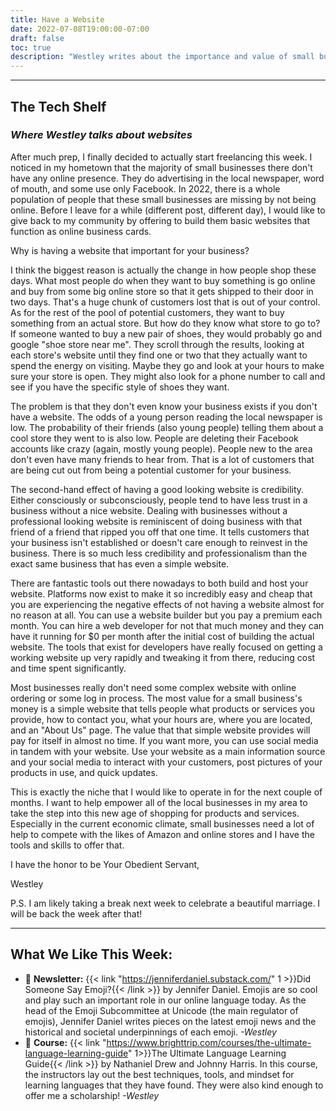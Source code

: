 ```yaml
---
title: Have a Website
date: 2022-07-08T19:00:00-07:00
draft: false
toc: true
description: "Westley writes about the importance and value of small businesses having websites"
---
```


---

## The Tech Shelf
### *Where Westley talks about websites*

After much prep, I finally decided to actually start freelancing this week. I noticed in my hometown that the majority of small businesses there don't have any online presence. They do advertising in the local newspaper, word of mouth, and some use only Facebook. In 2022, there is a whole population of people that these small businesses are missing by not being online. Before I leave for a while (different post, different day), I would like to give back to my community by offering to build them basic websites that function as online business cards.

Why is having a website that important for your business?

I think the biggest reason is actually the change in how people shop these days. What most people do when they want to buy something is go online and buy from some big online store so that it gets shipped to their door in two days. That's a huge chunk of customers lost that is out of your control. As for the rest of the pool of potential customers, they want to buy something from an actual store. But how do they know what store to go to? If someone wanted to buy a new pair of shoes, they would probably go and google "shoe store near me". They scroll through the results, looking at each store's website until they find one or two that they actually want to spend the energy on visiting. Maybe they go and look at your hours to make sure your store is open. They might also look for a phone number to call and see if you have the specific style of shoes they want.

The problem is that they don't even know your business exists if you don't have a website. The odds of a young person reading the local newspaper is low. The probability of their friends (also young people) telling them about a cool store they went to is also low. People are deleting their Facebook accounts like crazy (again, mostly young people). People new to the area don't even have many friends to hear from. That is a lot of customers that are being cut out from being a potential customer for your business.

The second-hand effect of having a good looking website is credibility. Either consciously or subconsciously, people tend to have less trust in a business without a nice website. Dealing with businesses without a professional looking website is reminiscent of doing business with that friend of a friend that ripped you off that one time. It tells customers that your business isn't established or doesn't care enough to reinvest in the business. There is so much less credibility and professionalism than the exact same business that has even a simple website. 

There are fantastic tools out there nowadays to both build and host your website. Platforms now exist to make it so incredibly easy and cheap that you are experiencing the negative effects of not having a website almost for no reason at all. You can use a website builder but you pay a premium each month. You can hire a web developer for not that much money and they can have it running for $0 per month after the initial cost of building the actual website. The tools that exist for developers have really focused on getting a working website up very rapidly and tweaking it from there, reducing cost and time spent significantly.

Most businesses really don't need some complex website with online ordering or some log in process. The most value for a small business's money is a simple website that tells people what products or services you provide, how to contact you, what your hours are, where you are located, and an "About Us" page. The value that that simple website provides will pay for itself in almost no time. If you want more, you can use social media in tandem with your website. Use your website as a main information source and your social media to interact with your customers, post pictures of your products in use, and quick updates.

This is exactly the niche that I would like to operate in for the next couple of months. I want to help empower all of the local businesses in my area to take the step into this new age of shopping for products and services. Especially in the current economic climate, small businesses need a lot of help to compete with the likes of Amazon and online stores and I have the tools and skills to offer that. 

I have the honor to be Your Obedient Servant,

Westley

P.S. I am likely taking a break next week to celebrate a beautiful marriage. I will be back the week after that!

---

## What We Like This Week:
- &#x1F4F0; **Newsletter:** {{< link "https://jenniferdaniel.substack.com/" 1 >}}Did Someone Say Emoji?{{< /link >}} by Jennifer Daniel. Emojis are so cool and play such an important role in our online language today. As the head of the Emoji Subcommittee at Unicode (the main regulator of emojis), Jennifer Daniel writes pieces on the latest emoji news and the historical and societal underpinnings of each emoji. *-Westley*
- &#x1F4D3; **Course:** {{< link "https://www.brighttrip.com/courses/the-ultimate-language-learning-guide" 1>}}The Ultimate Language Learning Guide{{< /link >}} by Nathaniel Drew and Johnny Harris. In this course, the instructors lay out the best techniques, tools, and mindset for learning languages that they have found. They were also kind enough to offer me a scholarship! *-Westley*